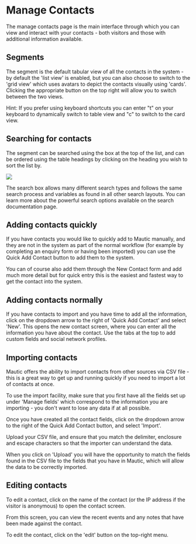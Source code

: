# Manage Contacts

The manage contacts page is the main interface through which you can view and interact with your contacts - both visitors and those with additional information available.

## Segments

The segment is the default tabular view of all the contacts in the system - by default the 'list view' is enabled, but you can also choose to switch to the 'grid view' which uses avatars to depict the contacts visually using 'cards'. Clicking the appropriate button on the top right will allow you to switch between the two views.

Hint: If you prefer using keyboard shortcuts you can enter "t" on your keyboard to dynamically switch to table view and "c" to switch to the card view.

## Searching for contacts

The segment can be searched using the box at the top of the list, and can be ordered using the table headings by clicking on the heading you wish to sort the list by.

![](http://drop.dbh.li/image/1m2J3u1d3z1T/Image%202014-11-17%20at%2010.29.08%20AM.png)

The search box allows many different search types and follows the same search process and variables as found in all other search layouts. You can learn more about the powerful search options available on the search documentation page.

## Adding contacts quickly

If you have contacts you would like to quickly add to Mautic manually, and they are not in the system as part of the normal workflow (for example by completing an enquiry form or having been imported) you can use the Quick Add Contact button to add them to the system.

You can of course also add them through the New Contact form and add much more detail but for quick entry this is the easiest and fastest way to get the contact into the system.

## Adding contacts normally

If you have contacts to import and you have time to add all the information, click on the dropdown arrow to the right of 'Quick Add Contact' and select 'New'.  This opens the new contact screen, where you can enter all the information you have about the contact.  Use the tabs at the top to add custom fields and social network profiles.

## Importing contacts

Mautic offers the ability to import contacts from other sources via CSV file - this is a great way to get up and running quickly if you need to import a lot of contacts at once.

To use the import facility, make sure that you first have all the fields set up under 'Manage fields' which correspond to the information you are importing - you don't want to lose any data if at all possible.

Once you have created all the contact fields, click on the dropdown arrow to the right of the Quick Add Contact button, and select 'Import'.

Upload your CSV file, and ensure that you match the delimiter, enclosure and escape characters so that the importer can understand the data.

When you click on 'Upload' you will have the opportunity to match the fields found in the CSV file to the fields that you have in Mautic, which will allow the data to be correctly imported.

## Editing contacts
To edit a contact, click on the name of the contact (or the IP address if the visitor is anonymous) to open the contact screen.

From this screen, you can view the recent events and any notes that have been made against the contact.

To edit the contact, click on the 'edit' button on the top-right menu.